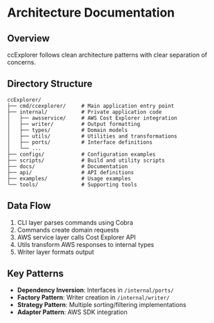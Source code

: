 # Architecture Documentation

## Overview

ccExplorer follows clean architecture patterns with clear separation of concerns.

## Directory Structure

```
ccExplorer/
├── cmd/ccexplorer/     # Main application entry point
├── internal/           # Private application code
│   ├── awsservice/     # AWS Cost Explorer integration
│   ├── writer/         # Output formatting
│   ├── types/          # Domain models
│   ├── utils/          # Utilities and transformations
│   ├── ports/          # Interface definitions
│   └── ...
├── configs/            # Configuration examples
├── scripts/            # Build and utility scripts
├── docs/               # Documentation
├── api/                # API definitions
├── examples/           # Usage examples
└── tools/              # Supporting tools
```

## Data Flow

1. CLI layer parses commands using Cobra
2. Commands create domain requests
3. AWS service layer calls Cost Explorer API
4. Utils transform AWS responses to internal types
5. Writer layer formats output

## Key Patterns

- **Dependency Inversion**: Interfaces in `/internal/ports/`
- **Factory Pattern**: Writer creation in `/internal/writer/`
- **Strategy Pattern**: Multiple sorting/filtering implementations
- **Adapter Pattern**: AWS SDK integration